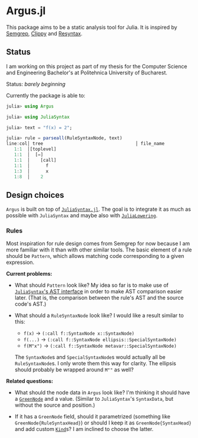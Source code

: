 # Argus.jl

This package aims to be a static analysis tool for Julia. It is
inspired by [Semgrep](https://github.com/semgrep/semgrep),
[Clippy](https://github.com/rust-lang/rust-clippy) and
[Resyntax](https://docs.racket-lang.org/resyntax/).


## Status

I am working on this project as part of my thesis for the Computer
Science and Engineering Bachelor's at Politehnica University of
Bucharest.

Status: _barely beginning_

Currently the package is able to:

```julia
julia> using Argus

julia> using JuliaSyntax

julia> text = "f(x) = 2";

julia> rule = parseall(RuleSyntaxNode, text)
line:col│ tree                                   │ file_name
   1:1  │[toplevel]
   1:1  │  [=]
   1:1  │    [call]
   1:1  │      f
   1:3  │      x
   1:8  │    2
```


## Design choices

`Argus` is built on top of
[`JuliaSyntax.jl`](https://github.com/JuliaLang/JuliaSyntax.jl). The
goal is to integrate it as much as possible with `JuliaSyntax` and
maybe also with
[`JuliaLowering`](https://github.com/c42f/JuliaLowering.jl).

### Rules

Most inspiration for rule design comes from Semgrep for now because I
am more familiar with it than with other similar tools. The basic
element of a rule should be `Pattern`, which allows matching code
corresponding to a given expression.

**Current problems:**

- What should `Pattern` look like?  My idea so far is to make use of
  [`JuliaSyntax`'s AST
  interface](https://github.com/JuliaLang/JuliaSyntax.jl/blob/main/src/syntax_tree.jl)
  in order to make AST comparison easier later. (That is, the
  comparison between the rule's AST and the source code's AST.)

- What should a `RuleSyntaxNode` look like? I would like a result similar to this:
	- `f(x)` -> `(:call f::SyntaxNode x::SyntaxNode)`
	- `f(...)` -> `(:call f::SyntaxNode ellipsis::SpecialSyntaxNode)`
	- `f(M"x")` -> `(:call f::SyntaxNode metavar::SpecialSyntaxNode)`

  The `SyntaxNode`s and `SpecialSyntaxNode`s would actually all be
  `RuleSyntaxNode`s. I only wrote them this way for clarity. The
  ellipsis should probably be wrapped around `M""` as well?

**Related questions:**

- What should the node data in `Argus` look like? I'm thinking it should
  have a
  [`GreenNode`](https://julialang.github.io/JuliaSyntax.jl/dev/api/#JuliaSyntax.GreenNode)
  and a value. (Similar to `JuliaSyntax`'s `SyntaxData`, but without
  the source and position.)

- If it has a `GreenNode` field, should it parametrized (something
  like `GreenNode{RuleSyntaxHead}`) or should I keep it as
  `GreenNode{SyntaxHead}` and add custom
  [`Kind`](https://julialang.github.io/JuliaSyntax.jl/dev/api/#JuliaSyntax.Kind)s?
  I am inclined to choose the latter.
